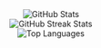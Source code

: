 <div align="center">
    <img src="https://github-readme-stats.vercel.app/api?username=skyred123&theme=react&hide_border=false&include_all_commits=false&count_private=true" alt="GitHub Stats">
    <br>
    <img src="https://github-readme-streak-stats.herokuapp.com/?user=skyred123&theme=react&hide_border=false" alt="GitHub Streak Stats">
    <br>
    <img src="https://github-readme-stats.vercel.app/api/top-langs/?username=skyred123&theme=react&hide_border=false&include_all_commits=false&count_private=true&layout=compact" alt="Top Languages">
</div>
